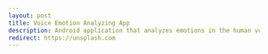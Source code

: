 ```yaml
---
layout: post
title: Voice Emotion Analyzing App
description: Android application that analyzes emotions in the human voice
redirect: https://unsplash.com
---
```

